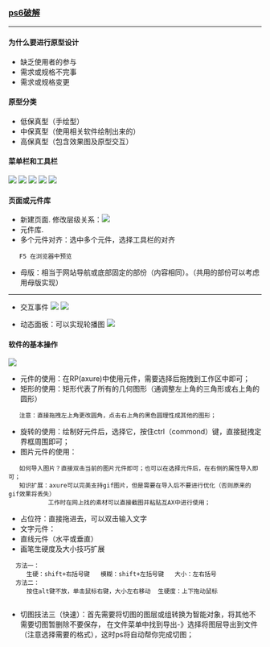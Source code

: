 ### [ps6破解](https://www.jianshu.com/p/097353202b66)
---

#### 为什么要进行原型设计

* 缺乏使用者的参与
* 需求或规格不完事
* 需求或规格变更

#### 原型分类
* 低保真型（手绘型）
* 中保真型（使用相关软件绘制出来的）
* 高保真型（包含效果图及原型交互）


#### 菜单栏和工具栏
![](img/02.png)
![](img/03.png)
![](img/04.png)
![](img/05.png)
![](img/06.png)

#### 页面或元件库
* 新建页面.  修改层级关系：![](img/07.png)
* 元件库. 
* 多个元件对齐：选中多个元件，选择工具栏的对齐 

````
   F5 在浏览器中预览
````
* 母版：相当于网站导航或底部固定的部份（内容相同）。（共用的部份可以考虑用母版实现）

-----
* 交互事件
![](img/08.png) ![](img/09.png)

* 动态面板：可以实现轮播图
![](img/10.png)

#### 软件的基本操作
![](img/01.png)
* 元件的使用：在RP(axure)中使用元件，需要选择后拖拽到工作区中即可；
* 矩形的使用：矩形代表了所有的几何图形（通调整左上角的三角形或右上角的圆形）

````
   注意：直接拖拽左上角更改圆角，点击右上角的黑色圆理性成其他的图形；
````
* 旋转的使用：绘制好元件后，选择它，按住ctrl（commond）键，直接挺拽定界框周围即可；
* 图片元件的使用：

````
   如何导入图片？直接双击当前的图片元件即可；也可以在选择元件后，在右侧的属性导入即可；
   知识扩展：axure可以完美支持gif图片，但是需要在导入后不要进行优化（否则原来的gif效果将丢失）
           工作时在网上找的素材可以直接截图并粘贴互AX中进行使用；
````

* 占位符：直接拖进去，可以双击输入文字
* 文字元件：
* 直线元件（水平或垂直）
* 画笔生硬度及大小技巧扩展
````
  方法一：
     生硬：shift+右括号键   模糊：shift+左括号键   大小：左右括号
  方法二：
     按住alt键不放，单击鼠标右键，大小左右移动  生硬度：上下拖动鼠标
     
````
* 切图技法三（快速）：首先需要将切图的图层或组转换为智能对象，将其他不需要切图暂删除不要保存， 在文件菜单中找到导出-》选择将图层导出到文件（注意选择需要的格式），这时ps将自动帮你完成切图；
